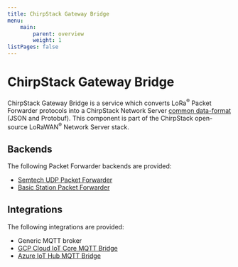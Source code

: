```yaml
---
title: ChirpStack Gateway Bridge
menu:
    main:
        parent: overview
        weight: 1
listPages: false
---
```


# ChirpStack Gateway Bridge

ChirpStack Gateway Bridge is a service which converts LoRa<sup>&reg;</sup> Packet Forwarder protocols
into a ChirpStack Network Server [common data-format](https://github.com/brocaar/chirpstack-api/blob/master/protobuf/gw/gw.proto) (JSON and Protobuf).
This component is part of the ChirpStack open-source LoRaWAN<sup>&reg;</sup> Network Server stack.

## Backends

The following Packet Forwarder backends are provided:

* [Semtech UDP Packet Forwarder](https://github.com/Lora-net/packet_forwarder)
* [Basic Station Packet Forwarder](https://github.com/lorabasics/basicstation)

## Integrations

The following integrations are provided:

* Generic MQTT broker
* [GCP Cloud IoT Core MQTT Bridge](https://cloud.google.com/iot-core/)
* [Azure IoT Hub MQTT Bridge](https://docs.microsoft.com/en-us/azure/iot-hub/iot-hub-mqtt-support)
